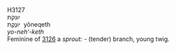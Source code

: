 <body>
  <p>H3127<br>  יונקת  <br> יוֹנֶקֶת  ‎  yôneqeth  <br><i>yo-neh‘-keth </i><br>Feminine of <a href="h3126.htm">3126</a>  a <i>sprout: - </i>(tender) branch, young twig.<br></p>
 </body>